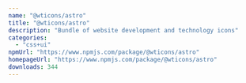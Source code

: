 ```yaml
---
name: "@wticons/astro"
title: "@wticons/astro"
description: "Bundle of website development and technology icons"
categories:
  - "css+ui"
npmUrl: "https://www.npmjs.com/package/@wticons/astro"
homepageUrl: "https://www.npmjs.com/package/@wticons/astro"
downloads: 344
---
```

